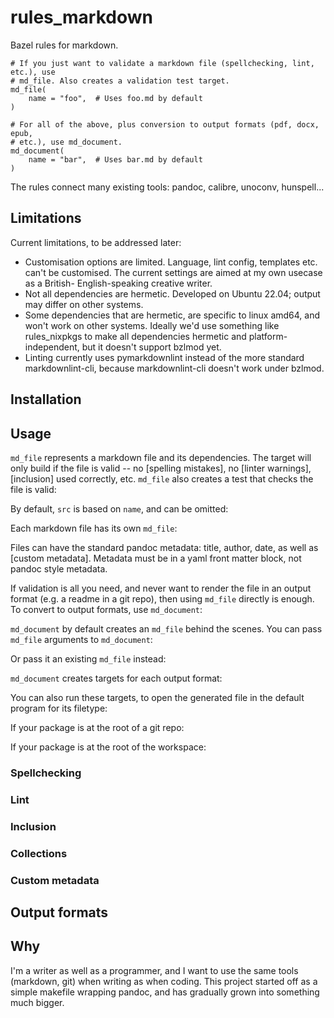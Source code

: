 # rules_markdown

Bazel rules for markdown.

```starlark
# If you just want to validate a markdown file (spellchecking, lint, etc.), use
# md_file. Also creates a validation test target.
md_file(
    name = "foo",  # Uses foo.md by default
)

# For all of the above, plus conversion to output formats (pdf, docx, epub,
# etc.), use md_document.
md_document(
    name = "bar",  # Uses bar.md by default
)
```

The rules connect many existing tools: pandoc, calibre, unoconv, hunspell...

## Limitations

Current limitations, to be addressed later:

* Customisation options are limited. Language, lint config, templates etc. can't
  be customised. The current settings are aimed at my own usecase as a British-
  English-speaking creative writer.
* Not all dependencies are hermetic. Developed on Ubuntu 22.04; output may
  differ on other systems.
* Some dependencies that are hermetic, are specific to linux amd64, and won't
  work on other systems. Ideally we'd use something like rules_nixpkgs to make
  all dependencies hermetic and platform-independent, but it doesn't support
  bzlmod yet.
* Linting currently uses pymarkdownlint instead of the more standard
  markdownlint-cli, because markdownlint-cli doesn't work under bzlmod.

## Installation

## Usage

`md_file` represents a markdown file and its dependencies. The target will only build if the file is valid -- no [spelling mistakes], no [linter warnings], [inclusion] used correctly, etc. `md_file` also creates a test that checks the file is valid:

By default, `src` is based on `name`, and can be omitted:

Each markdown file has its own `md_file`:

Files can have the standard pandoc metadata: title, author, date, as well as [custom metadata]. Metadata must be in a yaml front matter block, not pandoc style metadata.

If validation is all you need, and never want to render the file in an output format (e.g. a readme in a git repo), then using `md_file` directly is enough. To convert to output formats, use `md_document`:

`md_document` by default creates an `md_file` behind the scenes. You can pass `md_file` arguments to `md_document`:

Or pass it an existing `md_file` instead:

`md_document` creates targets for each output format:

You can also run these targets, to open the generated file in the default program for its filetype:

If your package is at the root of a git repo:

If your package is at the root of the workspace:

### Spellchecking

### Lint

### Inclusion

### Collections

### Custom metadata

## Output formats

## Why

I'm a writer as well as a programmer, and I want to use the same tools
(markdown, git) when writing as when coding. This project started off as a
simple makefile wrapping pandoc, and has gradually grown into something much
bigger.
